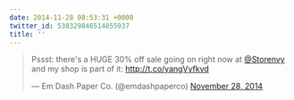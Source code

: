 ```yaml
---
date: 2014-11-28 08:53:31 +0000
twitter_id: 538329846514855937
title: ''
---
```


<blockquote class="twitter-tweet"><p lang="en" dir="ltr">Pssst: there&#39;s a HUGE 30% off sale going on right now at <a href="https://twitter.com/Storenvy?ref_src=twsrc%5Etfw">@Storenvy</a> and my shop is part of it: <a href="http://t.co/yangVyfkvd">http://t.co/yangVyfkvd</a></p>&mdash; Em Dash Paper Co. (@emdashpaperco) <a href="https://twitter.com/emdashpaperco/status/538205976693055488?ref_src=twsrc%5Etfw">November 28, 2014</a></blockquote>
<script async src="https://platform.twitter.com/widgets.js" charset="utf-8"></script>
